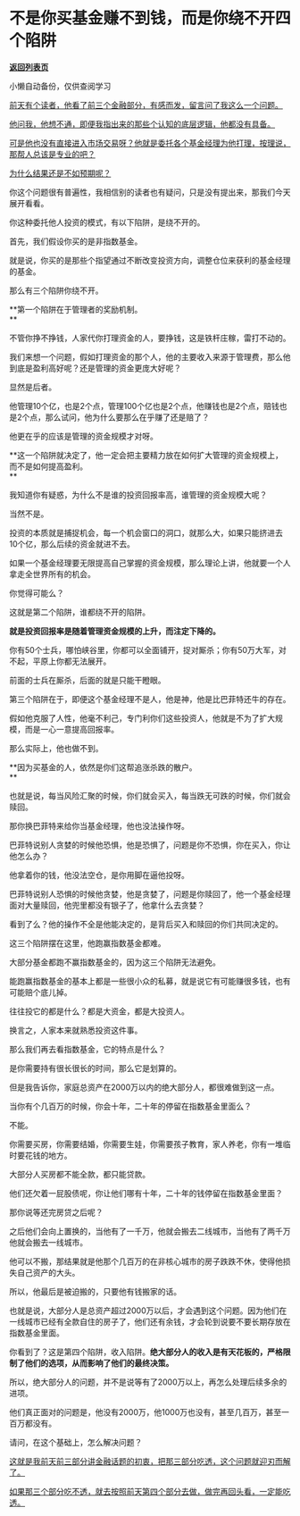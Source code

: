 # 不是你买基金赚不到钱，而是你绕不开四个陷阱

[**返回列表页**](/gzh/记忆承载3)

小懒自动备份，仅供查阅学习

[前天有个读者，他看了前三个金融部分，有感而发，留言问了我这么一个问题。](https://mp.weixin.qq.com/s?__biz=Mzg4MTg2MzU3Mg==&mid=2247484483&idx=1&sn=69cfdd15ad400c0123eff3dfb31f98cf&scene=21#wechat_redirect)

[他问我，他想不通，即便我指出来的那些个认知的底层逻辑，他都没有具备。](https://mp.weixin.qq.com/s?__biz=Mzg4MTg2MzU3Mg==&mid=2247484483&idx=1&sn=69cfdd15ad400c0123eff3dfb31f98cf&scene=21#wechat_redirect)

[可是他也没有直接进入市场交易呀？他就是委托各个基金经理为他打理，按理说，那帮人总该是专业的吧？  
](https://mp.weixin.qq.com/s?__biz=Mzg4MTg2MzU3Mg==&mid=2247484483&idx=1&sn=69cfdd15ad400c0123eff3dfb31f98cf&scene=21#wechat_redirect)

[为什么结果还是不如预期呢？](https://mp.weixin.qq.com/s?__biz=Mzg4MTg2MzU3Mg==&mid=2247484483&idx=1&sn=69cfdd15ad400c0123eff3dfb31f98cf&scene=21#wechat_redirect)

你这个问题很有普遍性，我相信别的读者也有疑问，只是没有提出来，那我们今天展开看看。

你这种委托他人投资的模式，有以下陷阱，是绕不开的。

首先，我们假设你买的是非指数基金。  

就是说，你买的是那些个指望通过不断改变投资方向，调整仓位来获利的基金经理的基金。  

那么有三个陷阱你绕不开。  

**第一个陷阱在于管理者的奖励机制。  
**

不管你挣不挣钱，人家代你打理资金的人，要挣钱，这是铁杆庄稼，雷打不动的。  

我们来想一个问题，假如打理资金的那个人，他的主要收入来源于管理费，那么他到底是盈利高好呢？还是管理的资金更庞大好呢？  

显然是后者。

他管理10个亿，也是2个点，管理100个亿也是2个点，他赚钱也是2个点，赔钱也是2个点，那么试问，他为什么要那么在乎赚了还是赔了？

他更在乎的应该是管理的资金规模才对呀。  

**这一个陷阱就决定了，他一定会把主要精力放在如何扩大管理的资金规模上，而不是如何提高盈利。  
**

我知道你有疑惑，为什么不是谁的投资回报率高，谁管理的资金规模大呢？  

当然不是。

投资的本质就是捕捉机会，每一个机会窗口的洞口，就那么大，如果只能挤进去10个亿，那么后续的资金就进不去。  

如果一个基金经理要无限提高自己掌握的资金规模，那么理论上讲，他就要一个人拿走全世界所有的机会。  

你觉得可能么？

这就是第二个陷阱，谁都绕不开的陷阱。  

**就是投资回报率是随着管理资金规模的上升，而注定下降的。**

你有50个士兵，哪怕峡谷里，你都可以全面铺开，捉对厮杀；你有50万大军，对不起，平原上你都无法展开。

前面的士兵在厮杀，后面的就是只能干瞪眼。

第三个陷阱在于，即便这个基金经理不是人，他是神，他是比巴菲特还牛的存在。  

假如他克服了人性，他毫不利己，专门利你们这些投资人，他就是不为了扩大规模，而是一心一意提高回报率。

那么实际上，他也做不到。  

**因为买基金的人，依然是你们这帮追涨杀跌的散户。  
**

也就是说，每当风险汇聚的时候，你们就会买入，每当跌无可跌的时候，你们就会赎回。

那你换巴菲特来给你当基金经理，他也没法操作呀。  

巴菲特说别人贪婪的时候他恐惧，他是恐惧了，问题是你不恐惧，你在买入，你让他怎么办？  

他拿着你的钱，他没法空仓，是你用脚在逼他投呀。  

巴菲特说别人恐惧的时候他贪婪，他是贪婪了，问题是你赎回了，他一个基金经理面对大量赎回，他兜里都没有银子了，他拿什么去贪婪？  

看到了么？他的操作不全是他能决定的，是背后买入和赎回的你们共同决定的。  

这三个陷阱摆在这里，他跑赢指数基金都难。  

大部分基金都跑不赢指数基金的，因为这三个陷阱无法避免。

能跑赢指数基金的基本上都是一些很小众的私募，就是说它有可能赚很多钱，也有可能赔个底儿掉。

往往投它的都是什么？都是大资金，都是大投资人。  

换言之，人家本来就熟悉投资这件事。  

那么我们再去看指数基金，它的特点是什么？  

是你需要持有很长很长的时间，那么它是划算的。

但是我告诉你，家庭总资产在2000万以内的绝大部分人，都很难做到这一点。  

当你有个几百万的时候，你会十年，二十年的停留在指数基金里面么？

不能。

你需要买房，你需要结婚，你需要生娃，你需要孩子教育，家人养老，你有一堆临时要花钱的地方。

大部分人买房都不能全款，都只能贷款。

他们还欠着一屁股债呢，你让他们哪有十年，二十年的钱停留在指数基金里面？

那你说等还完房贷之后呢？  

之后他们会向上置换的，当他有了一千万，他就会搬去二线城市，当他有了两千万他就会搬去一线城市。

他可以不搬，那结果就是他那个几百万的在非核心城市的房子跌跌不休，使得他损失自己资产的大头。  

所以，他最后是被迫搬的，只要他有钱搬家的话。

也就是说，大部分人是总资产超过2000万以后，才会遇到这个问题。因为他们在一线城市已经有全款自住的房子了，他们还有余钱，才会轮到说要不要长期存放在指数基金里面。  

你看到了？这是第四个陷阱，收入陷阱。**绝大部分人的收入是有天花板的，严格限制了他们的选项，从而影响了他们的最终决策。**  

所以，绝大部分人的问题，并不是说等有了2000万以上，再怎么处理后续多余的进项。  

他们真正面对的问题是，他没有2000万，他1000万也没有，甚至几百万，甚至一百万都没有。

请问，在这个基础上，怎么解决问题？  

[这就是我前天前三部分讲金融话题的初衷，把那三部分吃透，这个问题就迎刃而解了。  
](https://mp.weixin.qq.com/s?__biz=Mzg4MTg2MzU3Mg==&mid=2247484483&idx=1&sn=69cfdd15ad400c0123eff3dfb31f98cf&scene=21#wechat_redirect)

[如果那三个部分吃不透，就去按照前天第四个部分去做，做完再回头看，一定能吃透。](https://mp.weixin.qq.com/s?__biz=Mzg4MTg2MzU3Mg==&mid=2247484483&idx=1&sn=69cfdd15ad400c0123eff3dfb31f98cf&scene=21#wechat_redirect)

